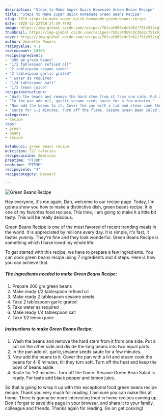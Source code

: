 ```yaml
---
description: "Steps to Make Super Quick Homemade Green Beans Recipe"
title: "Steps to Make Super Quick Homemade Green Beans Recipe"
slug: 1319-steps-to-make-super-quick-homemade-green-beans-recipe
date: 2020-12-22T10:27:59.749Z
image: https://img-global.cpcdn.com/recipes/762cafd59cdc3b62/751x532cq70/green-beans-recipe-recipe-main-photo.jpg
thumbnail: https://img-global.cpcdn.com/recipes/762cafd59cdc3b62/751x532cq70/green-beans-recipe-recipe-main-photo.jpg
cover: https://img-global.cpcdn.com/recipes/762cafd59cdc3b62/751x532cq70/green-beans-recipe-recipe-main-photo.jpg
author: Jeanette Powers
ratingvalue: 4.1
reviewcount: 20306
recipeingredient:
- "200 gm green beans"
- "1/2 tablespoon refined oil"
- "2 tablespoon sesame seeds"
- "2 tablespoon garlic grated"
- " water as required"
- "1/4 tablespoon salt"
- "1/2 lemon juice"
recipeinstructions:
- "Wash the beans and remove the hard stem from it from one side. Put a cut on the other side and divide the long beans into two equal parts."
- "In the pan add oil, garlic,sesame seeds saute for a few minutes."
- "Now add the beans to it. Cover the pan with a lid and steam cook the beans for 4-6 minutes, till they turn soft. Turn off the heat and keep the bowl of beans aside."
- "Saute for 1-2 minutes. Turn off the flame. Sesame Green Bean Salad is ready. For taste add black pepper and lemon juice."
categories:
- Recipe
tags:
- green
- beans
- recipe

katakunci: green beans recipe 
nutrition: 227 calories
recipecuisine: American
preptime: "PT38M"
cooktime: "PT59M"
recipeyield: "4"
recipecategory: Dessert

---
```



![Green Beans Recipe](https://img-global.cpcdn.com/recipes/762cafd59cdc3b62/751x532cq70/green-beans-recipe-recipe-main-photo.jpg)

Hey everyone, it's me again, Dan, welcome to our recipe page. Today, I'm gonna show you how to make a distinctive dish, green beans recipe. It is one of my favorites food recipes. This time, I am going to make it a little bit tasty. This will be really delicious.

Green Beans Recipe is one of the most favored of recent trending meals in the world. It is appreciated by millions every day. It is simple, it's fast, it tastes yummy. They're fine and they look wonderful. Green Beans Recipe is something which I have loved my whole life.




To get started with this recipe, we have to prepare a few ingredients. You can cook green beans recipe using 7 ingredients and 4 steps. Here is how you can achieve that.

<!--inarticleads1-->

##### The ingredients needed to make Green Beans Recipe:

1. Prepare 200 gm green beans
1. Make ready 1/2 tablespoon refined oil
1. Make ready 2 tablespoon sesame seeds
1. Take 2 tablespoon garlic grated
1. Take  water as required
1. Make ready 1/4 tablespoon salt
1. Take 1/2 lemon juice




<!--inarticleads2-->

##### Instructions to make Green Beans Recipe:

1. Wash the beans and remove the hard stem from it from one side. Put a cut on the other side and divide the long beans into two equal parts.
1. In the pan add oil, garlic,sesame seeds saute for a few minutes.
1. Now add the beans to it. Cover the pan with a lid and steam cook the beans for 4-6 minutes, till they turn soft. Turn off the heat and keep the bowl of beans aside.
1. Saute for 1-2 minutes. Turn off the flame. Sesame Green Bean Salad is ready. For taste add black pepper and lemon juice.




So that is going to wrap it up with this exceptional food green beans recipe recipe. Thank you very much for reading. I am sure you can make this at home. There is gonna be more interesting food in home recipes coming up. Don't forget to save this page in your browser, and share it to your family, colleague and friends. Thanks again for reading. Go on get cooking!
